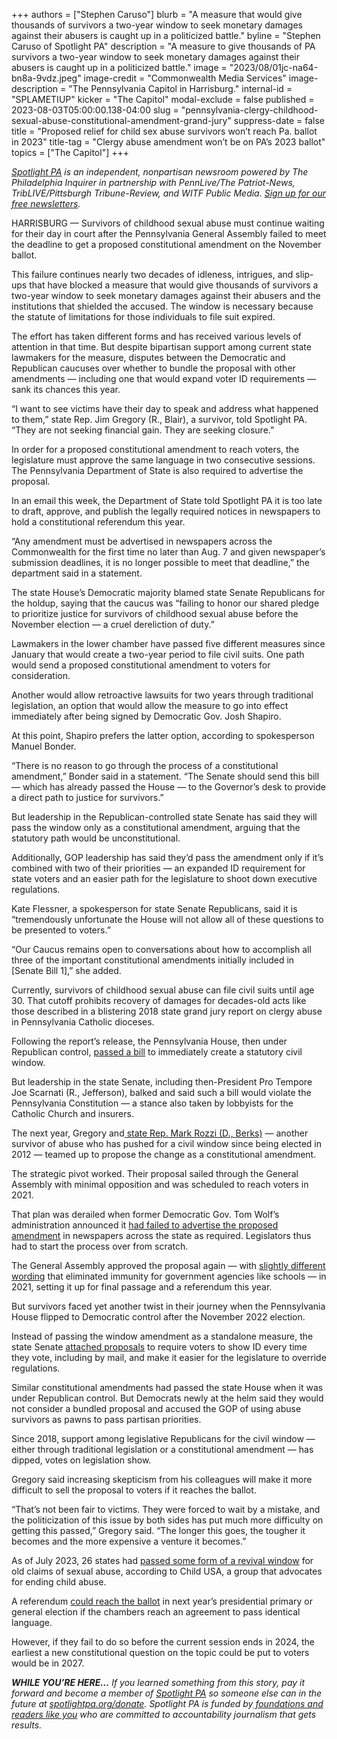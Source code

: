 +++
authors = ["Stephen Caruso"]
blurb = "A measure that would give thousands of survivors a two-year window to seek monetary damages against their abusers is caught up in a politicized battle."
byline = "Stephen Caruso of Spotlight PA"
description = "A measure to give thousands of PA survivors a two-year window to seek monetary damages against their abusers is caught up in a politicized battle."
image = "2023/08/01jc-na64-bn8a-9vdz.jpeg"
image-credit = "Commonwealth Media Services"
image-description = "The Pennsylvania Capitol in Harrisburg."
internal-id = "SPLAMETIUP"
kicker = "The Capitol"
modal-exclude = false
published = 2023-08-03T05:00:00.138-04:00
slug = "pennsylvania-clergy-childhood-sexual-abuse-constitutional-amendment-grand-jury"
suppress-date = false
title = "Proposed relief for child sex abuse survivors won’t reach Pa. ballot in 2023"
title-tag = "Clergy abuse amendment won’t be on PA’s 2023 ballot"
topics = ["The Capitol"]
+++

<a href="https://www.spotlightpa.org/"><em>Spotlight PA</em></a><em> is an independent, nonpartisan newsroom powered by The Philadelphia Inquirer in partnership with PennLive/The Patriot-News, TribLIVE/Pittsburgh Tribune-Review, and WITF Public Media. </em><a href="https://www.spotlightpa.org/newsletters"><em>Sign up for our free newsletters</em></a><em>.</em>

HARRISBURG — Survivors of childhood sexual abuse must continue waiting for their day in court after the Pennsylvania General Assembly failed to meet the deadline to get a proposed constitutional amendment on the November ballot.

This failure continues nearly two decades of idleness, intrigues, and slip-ups that have blocked a measure that would give thousands of survivors a two-year window to seek monetary damages against their abusers and the institutions that shielded the accused. The window is necessary because the statute of limitations for those individuals to file suit expired.

The effort has taken different forms and has received various levels of attention in that time. But despite bipartisan support among current state lawmakers for the measure, disputes between the Democratic and Republican caucuses over whether to bundle the proposal with other amendments — including one that would expand voter ID requirements — sank its chances this year.

<script src="https://www.spotlightpa.org/embed.js" async></script><div data-spl-embed-version="1" data-spl-src="https://www.spotlightpa.org/embeds/newsletter/"></div>

“I want to see victims have their day to speak and address what happened to them,” state Rep. Jim Gregory (R., Blair), a survivor, told Spotlight PA. “They are not seeking financial gain. They are seeking closure.”

In order for a proposed constitutional amendment to reach voters, the legislature must approve the same language in two consecutive sessions. The Pennsylvania Department of State is also required to advertise the proposal.

In an email this week, the Department of State told Spotlight PA it is too late to draft, approve, and publish the legally required notices in newspapers to hold a constitutional referendum this year.

“Any amendment must be advertised in newspapers across the Commonwealth for the first time no later than Aug. 7 and given newspaper’s submission deadlines, it is no longer possible to meet that deadline,” the department said in a statement.

The state House’s Democratic majority blamed state Senate Republicans for the holdup, saying that the caucus was “failing to honor our shared pledge to prioritize justice for survivors of childhood sexual abuse before the November election — a cruel dereliction of duty.”

Lawmakers in the lower chamber have passed five different measures since January that would create a two-year period to file civil suits. One path would send a proposed constitutional amendment to voters for consideration.

Another would allow retroactive lawsuits for two years through traditional legislation, an option that would allow the measure to go into effect immediately after being signed by Democratic Gov. Josh Shapiro.

At this point, Shapiro prefers the latter option, according to spokesperson Manuel Bonder.

“There is no reason to go through the process of a constitutional amendment,” Bonder said in a statement. “The Senate should send this bill — which has already passed the House — to the Governor’s desk to provide a direct path to justice for survivors.”

But leadership in the Republican-controlled state Senate has said they will pass the window only as a constitutional amendment, arguing that the statutory path would be unconstitutional.

Additionally, GOP leadership has said they’d pass the amendment only if it’s combined with two of their priorities — an expanded ID requirement for state voters and an easier path for the legislature to shoot down executive regulations.

Kate Flessner, a spokesperson for state Senate Republicans, said it is “tremendously unfortunate the House will not allow all of these questions to be presented to voters.”

“Our Caucus remains open to conversations about how to accomplish all three of the important constitutional amendments initially included in \[Senate Bill 1\],” she added.

Currently, survivors of childhood sexual abuse can file civil suits until age 30. That cutoff prohibits recovery of damages for decades-old acts like those described in a blistering 2018 state grand jury report on clergy abuse in Pennsylvania Catholic dioceses.

Following the report’s release, the Pennsylvania House, then under Republican control, <a href="https://www.legis.state.pa.us/cfdocs/billInfo/billInfo.cfm?sYear=2017&amp;sInd=0&amp;body=S&amp;type=B&amp;bn=0261">passed a bill</a> to immediately create a statutory civil window.

But leadership in the state Senate, including then-President Pro Tempore Joe Scarnati (R., Jefferson), balked and said such a bill would violate the Pennsylvania Constitution — a stance also taken by lobbyists for the Catholic Church and insurers.

The next year, Gregory and<a href="https://www.spotlightpa.org/news/2023/01/pa-legislature-house-speaker-mark-rozzi-clergy-abuse-profile/"> state Rep. Mark Rozzi (D., Berks)</a> — another survivor of abuse who has pushed for a civil window since being elected in 2012 — teamed up to propose the change as a constitutional amendment.

The strategic pivot worked. Their proposal sailed through the General Assembly with minimal opposition and was scheduled to reach voters in 2021.

That plan was derailed when former Democratic Gov. Tom Wolf’s administration announced it <a href="https://www.spotlightpa.org/news/2021/05/pa-child-sex-abuse-legal-window-wolf-admin-blunder-report-findings/">had failed to advertise the proposed amendment</a> in newspapers across the state as required. Legislators thus had to start the process over from scratch.

The General Assembly approved the proposal again — with <a href="https://www.legis.state.pa.us/cfdocs/billInfo/billInfo.cfm?sYear=2021&amp;sInd=0&amp;body=H&amp;type=B&amp;bn=0014">slightly different wording</a> that eliminated immunity for government agencies like schools — in 2021, setting it up for final passage and a referendum this year.

But survivors faced yet another twist in their journey when the Pennsylvania House flipped to Democratic control after the November 2022 election.

Instead of passing the window amendment as a standalone measure, the state Senate <a href="https://www.legis.state.pa.us/cfdocs/billinfo/billinfo.cfm?syear=2023&amp;sind=0&amp;body=S&amp;type=B&amp;bn=1">attached proposals</a> to require voters to show ID every time they vote, including by mail, and make it easier for the legislature to override regulations.

Similar constitutional amendments had passed the state House when it was under Republican control. But Democrats newly at the helm said they would not consider a bundled proposal and accused the GOP of using abuse survivors as pawns to pass partisan priorities.

Since 2018, support among legislative Republicans for the civil window — either through traditional legislation or a constitutional amendment — has dipped, votes on legislation show.

<script src="https://www.spotlightpa.org/embed.js" async></script><div data-spl-embed-version="1" data-spl-src="https://www.spotlightpa.org/embeds/donate/"></div>

Gregory said increasing skepticism from his colleagues will make it more difficult to sell the proposal to voters if it reaches the ballot.

“That’s not been fair to victims. They were forced to wait by a mistake, and the politicization of this issue by both sides has put much more difficulty on getting this passed,” Gregory said. “The longer this goes, the tougher it becomes and the more expensive a venture it becomes.”

As of July 2023, 26 states had <a href="https://childusa.org/2023sol/">passed some form of a revival window</a> for old claims of sexual abuse, according to Child USA, a group that advocates for ending child abuse.

A referendum <a href="https://www.spotlightpa.org/news/2023/04/amendment-tracker-legislature-harrisburg-pennsylvania/">could reach the ballot</a> in next year’s presidential primary or general election if the chambers reach an agreement to pass identical language.

However, if they fail to do so before the current session ends in 2024, the earliest a new constitutional question on the topic could be put to voters would be in 2027.

<strong><em>WHILE YOU’RE HERE…</em></strong><em> If you learned something from this story, pay it forward and become a member of </em><a href="https://www.spotlightpa.org/"><em>Spotlight PA</em></a><em> so someone else can in the future at </em><a href="https://www.spotlightpa.org/donate/"><em>spotlightpa.org/donate</em></a><em>. Spotlight PA is funded by</em><a href="https://www.spotlightpa.org/support"><em> foundations and readers like you</em></a><em> who are committed to accountability journalism that gets results.</em>

